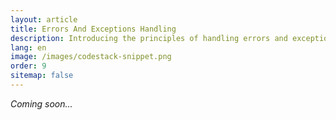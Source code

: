 ```yaml
---
layout: article
title: Errors And Exceptions Handling
description: Introducing the principles of handling errors and exceptions in Visual Basic
lang: en
image: /images/codestack-snippet.png
order: 9
sitemap: false
---
```

*Coming soon...*